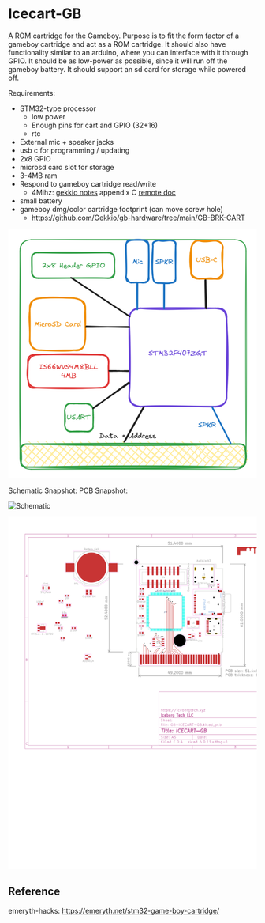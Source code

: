 # Icecart-GB

A ROM cartridge for the Gameboy.
Purpose is to fit the form factor of a gameboy cartridge and act as a ROM cartridge.
It should also have functionality similar to an arduino, where you can interface with it through GPIO.
It should be as low-power as possible, since it will run off the gameboy battery.
It should support an sd card for storage while powered off.

Requirements:

* STM32-type processor
  * low power
  * Enough pins for cart and GPIO (32+16)
  * rtc
* External mic + speaker jacks
* usb c for programming / updating
* 2x8 GPIO
* microsd card slot for storage
* 3-4MB ram
* Respond to gameboy cartridge read/write
  * 4Mihz: [gekkio notes](./reference/gbctr.pdf) appendix C [remote doc](https://gekkio.fi/files/gb-docs/gbctr.pdf)
* small battery
* gameboy dmg/color cartridge footprint (can move screw hole)
  * https://github.com/Gekkio/gb-hardware/tree/main/GB-BRK-CART


![](./block-model.png)

Schematic Snapshot: [](./schematic.pdf)
PCB Snapshot: [](./pcb.pdf)

![Schematic](./schematic.svg)

![PCB](./pcb.svg)

## Reference

emeryth-hacks: https://emeryth.net/stm32-game-boy-cartridge/
